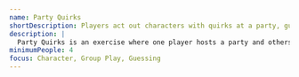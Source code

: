 ```yaml
---
name: Party Quirks
shortDescription: Players act out characters with quirks at a party, guessing each other's quirks.
description: |
  Party Quirks is an exercise where one player hosts a party and others arrive with assigned quirks. The host tries to guess each guest's quirk. Builds character work, guessing, and group play.
minimumPeople: 4
focus: Character, Group Play, Guessing
---
```

